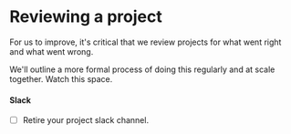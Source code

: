 # Reviewing a project

For us to improve, it's critical that we review projects for what went right and what went wrong.

We'll outline a more formal process of doing this regularly and at scale together. Watch this space.



#### Slack

* [ ] Retire your project slack channel.



